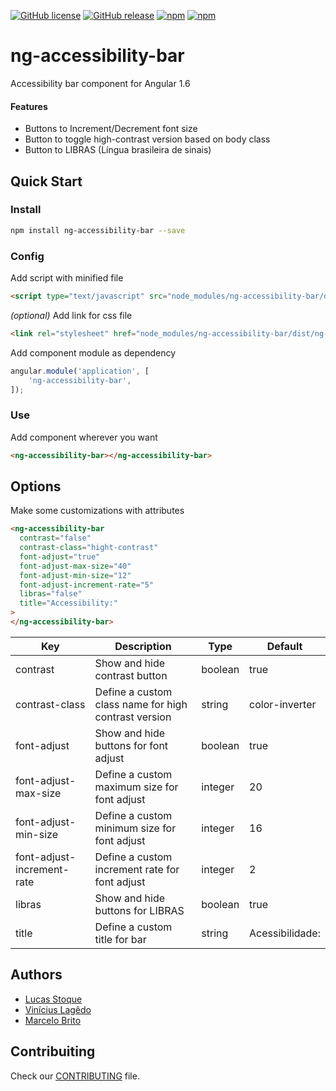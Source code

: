 
[![GitHub license](https://img.shields.io/github/license/viniciuslagedo/ng-accessibility-bar.svg?style=flat-square)](https://github.com/viniciuslagedo/ng-accessibility-bar/blob/master/LICENSE.md)
[![GitHub release](https://img.shields.io/github/release/viniciuslagedo/ng-accessibility-bar.svg?style=flat-square)](https://github.com/viniciuslagedo/ng-accessibility-bar/releases)
[![npm](https://img.shields.io/npm/v/ng-accessibility-bar.svg?style=flat-square)](https://www.npmjs.com/package/ng-accessibility-bar)
[![npm](https://img.shields.io/npm/dt/ng-accessibility-bar.svg?style=flat-square)](https://www.npmjs.com/package/ng-accessibility-bar)

# ng-accessibility-bar
Accessibility bar component for Angular 1.6

#### Features
- Buttons to Increment/Decrement font size
- Button to toggle high-contrast version based on body class
- Button to LIBRAS (Língua brasileira de sinais)

## Quick Start

### Install

```bash
npm install ng-accessibility-bar --save
```

### Config

Add script with minified file

```html
<script type="text/javascript" src="node_modules/ng-accessibility-bar/dist/ng-accessibility-bar.js"></script>
```

_(optional)_ Add link for css file

```html
<link rel="stylesheet" href="node_modules/ng-accessibility-bar/dist/ng-accessibility-bar.css">
```

Add component module as dependency

```javascript
angular.module('application', [
    'ng-accessibility-bar',
]);
```

### Use

Add component wherever you want

```html
<ng-accessibility-bar></ng-accessibility-bar>
```

## Options
Make some customizations with attributes

```html
<ng-accessibility-bar
  contrast="false"
  contrast-class="hight-contrast"
  font-adjust="true"
  font-adjust-max-size="40"
  font-adjust-min-size="12"
  font-adjust-increment-rate="5"
  libras="false"
  title="Accessibility:"
>
</ng-accessibility-bar>
```

|Key|Description|Type|Default|
|---|---|---|---|
|contrast|Show and hide contrast button|boolean|true|
|contrast-class|Define a custom class name for high contrast version|string|color-inverter|
|font-adjust|Show and hide buttons for font adjust|boolean|true|
|font-adjust-max-size|Define a custom maximum size for font adjust|integer|20|
|font-adjust-min-size|Define a custom minimum size for font adjust|integer|16|
|font-adjust-increment-rate|Define a custom increment rate for font adjust|integer|2|
|libras|Show and hide buttons for LIBRAS|boolean|true|
|title|Define a custom title for bar|string|Acessibilidade:|

## Authors
- [Lucas Stoque](https://github.com/stoque)
- [Vinícius Lagêdo](https://github.com/viniciuslagedo)
- [Marcelo Brito](https://github.com/marcelobritonet)


## Contribuiting
Check our [CONTRIBUTING](https://github.com/viniciuslagedo/ng-accessibility-bar/blob/master/CONTRIBUTING.md) file.
